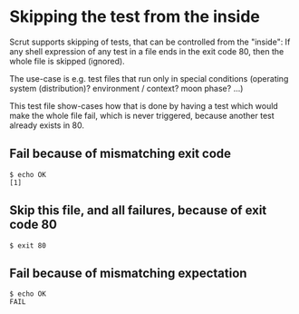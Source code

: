 # Skipping the test from the inside

Scrut supports skipping of tests, that can be controlled from the "inside": If any shell expression of any test in a file ends in the exit code 80, then the whole file is skipped (ignored).

The use-case is e.g. test files that run only in special conditions (operating system (distribution)? environment / context? moon phase? ...)

This test file show-cases how that is done by having a test which would make the whole file fail, which is never triggered, because another test already exists in 80.

## Fail because of mismatching exit code

```scrut
$ echo OK
[1]
```

## Skip this file, and all failures, because of exit code 80

```scrut
$ exit 80
```

## Fail because of mismatching expectation

```scrut
$ echo OK
FAIL
```
